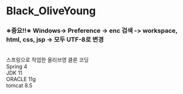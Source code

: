 
# Black_OliveYoung
### ※중요!!※ Windows-> Preference -> enc 검색 -> workspace, html, css, jsp -> 모두 UTF-8로 변경 <br>
<br>
스프링으로 작업한 올리브영 클론 코딩<br>
Spring 4<br>
JDK 11<br>
ORACLE 11g<br>
tomcat 8.5<br>

